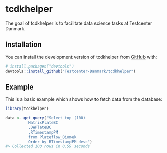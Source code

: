 
<!-- README.md is generated from README.Rmd. Please edit that file -->

# tcdkhelper

<!-- badges: start -->
<!-- badges: end -->

The goal of tcdkhelper is to facilitate data science tasks at Testcenter
Danmark

## Installation

You can install the development version of tcdkhelper from
[GitHub](https://github.com/) with:

``` r
# install.packages("devtools")
devtools::install_github("Testcenter-Danmark/tcdkhelper")
```

## Example

This is a basic example which shows how to fetch data from the database:

``` r
library(tcdkhelper)

data <- get_query("Select top (100) 
          MatrixPlateBC
          ,DWPlateBC
          ,RTimestampPM
          from Plateflow_Biomek
          Order by RTimestampPM desc")
#> Collected 100 rows in 0.59 seconds
```
